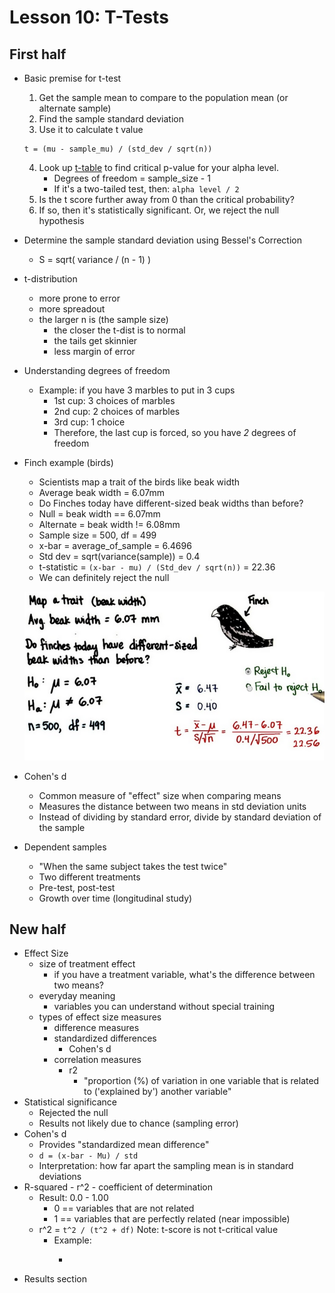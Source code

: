 # Lesson 10: T-Tests

## First half

* Basic premise for t-test
    1. Get the sample mean to compare to the population mean (or alternate sample)
    2. Find the sample standard deviation
    3. Use it to calculate t value
    ```
    t = (mu - sample_mu) / (std_dev / sqrt(n))
    ```
    4. Look up [t-table](https://s3.amazonaws.com/udacity-hosted-downloads/t-table.jpg) to find critical p-value for your alpha level.
        * Degrees of freedom = sample_size - 1
        * If it's a two-tailed test, then: ```alpha level / 2```
    5. Is the t score further away from 0 than the critical probability?
    6. If so, then it's statistically significant. Or, we reject the null hypothesis
* Determine the sample standard deviation using Bessel's Correction
    * S = sqrt( variance / (n - 1) )
* t-distribution
    * more prone to error
    * more spreadout
    * the larger n is (the sample size)
        * the closer the t-dist is to normal
        * the tails get skinnier
        * less margin of error
* Understanding degrees of freedom
    * Example: if you have 3 marbles to put in 3 cups
        * 1st cup: 3 choices of marbles
        * 2nd cup: 2 choices of marbles
        * 3rd cup: 1 choice
        * Therefore, the last cup is forced, so you have *2* degrees of freedom
* Finch example (birds)
    * Scientists map a trait of the birds like beak width
    * Average beak width = 6.07mm
    * Do Finches today have different-sized beak widths than before?
    * Null = beak width == 6.07mm 
    * Alternate = beak width != 6.08mm
    * Sample size = 500, df = 499
    * x-bar = average_of_sample = 6.4696
    * Std dev = sqrt(variance(sample)) = 0.4
    * t-statistic = ```(x-bar - mu) / (Std_dev / sqrt(n))``` = 22.36
    * We can definitely reject the null

    <img src="./images/finch_t_statistic.png"></img>
* Cohen's d
    * Common measure of "effect" size when comparing means
    * Measures the distance between two means in std deviation units
    * Instead of dividing by standard error, divide by standard deviation of the sample
* Dependent samples
    * "When the same subject takes the test twice"
    * Two different treatments
    * Pre-test, post-test
    * Growth over time (longitudinal study)

## New half

* Effect Size
    * size of treatment effect
        * if you have a treatment variable, what's the difference between two means?
    * everyday meaning
        * variables you can understand without special training
    * types of effect size measures
        * difference measures
        * standardized differences
            * Cohen's d
        * correlation measures
            * r2 
                * "proportion (%) of variation in one variable that is related to ('explained by') another variable"
* Statistical significance
    * Rejected the null
    * Results not likely due to chance (sampling error)
* Cohen's d
    * Provides "standardized mean difference"
    * ```d = (x-bar - Mu) / std```
    * Interpretation: how far apart the sampling mean is in standard deviations
* R-squared - r^2 - coefficient of determination
    * Result: 0.0 - 1.00
        * 0 == variables that are not related
        * 1 == variables that are perfectly related (near impossible)
    * r^2 = ```t^2 / (t^2 + df)``` Note: t-score is not t-critical value
        * Example:
           * ```t = 2, df = 24 == 4 / (24 + 4) == 0.167
* Results section
